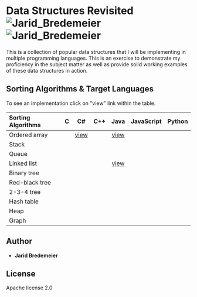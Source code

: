 # Data Structures Revisited ![Jarid_Bredemeier](https://img.shields.io/badge/build-passing-green.svg?style=flat-plastic) ![Jarid_Bredemeier](https://img.shields.io/badge/lifecycle-active-lightgrey.svg?style=flat-plastic)
This is a collection of popular data structures that I will be implementing in multiple programming languages. This is an exercise to demonstrate my proficiency in the subject matter as well as provide solid working examples of these data structures in action.

## Sorting Algorithms & Target Languages
To see an implementation click on "view" link within the table.

| Sorting Algorithms | C | C# | C++ | Java | JavaScript | Python |
| :--- | :---: | :---: | :---: | :---: | :---: | :---: |
| Ordered array |   | [view](ordered_array/c%23) |   | [view](ordered_array/java) |   |   |
| Stack |   |  |   |  |   |   |
| Queue |   |   |   |   |   |   |
| Linked list |   |   |   | [view](doubly_linked_list/java) |   |   |
| Binary tree |   |   |   |   |   |   |
| Red-black tree |   |   |   |   |   |   |
| 2-3-4 tree |   |   |   |   |   |   |
| Hash table |   |   |   |   |   |   |
| Heap |   |   |   |   |   |   |
| Graph |   |   |   |   |   |   |

## Author
* **Jarid Bredemeier**

## License
Apache license 2.0
